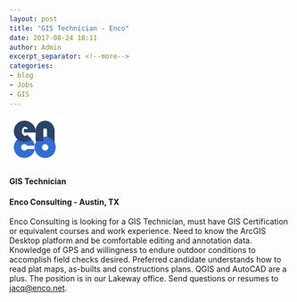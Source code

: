 ```yaml
---
layout: post
title: "GIS Technician - Enco"
date: 2017-08-24 10:11
author: Admin
excerpt_separator: <!--more-->
categories:
- blog
- Jobs
- GIS
---
```


![Enco Consulting](/assets/img/blog/enco.png)

#### GIS Technician
#### Enco Consulting - Austin, TX

Enco Consulting is looking for a GIS Technician, must have GIS Certification or equivalent courses and work experience. Need to know the ArcGIS Desktop platform and be comfortable editing and annotation data. Knowledge of GPS and willingness to endure outdoor conditions to accomplish field checks desired. Preferred candidate understands how to read plat maps, as-builts and constructions plans. QGIS and AutoCAD are a plus. The position is in our Lakeway office. Send questions or resumes to [jacq@enco.net](mailto:jacq@enco.net).
<!--more-->
